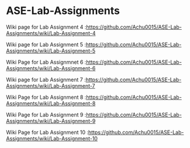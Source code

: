 # ASE-Lab-Assignments


Wiki page for Lab Assignment 4 :https://github.com/Achu0015/ASE-Lab-Assignments/wiki/Lab-Assignment-4

Wiki page for Lab Assignment 5 :https://github.com/Achu0015/ASE-Lab-Assignments/wiki/Lab-Assignment-5

Wiki Page for Lab Assignmnet 6 :https://github.com/Achu0015/ASE-Lab-Assignments/wiki/Lab-Assignment-6

Wiki page for Lab Assignment 7 :https://github.com/Achu0015/ASE-Lab-Assignments/wiki/Lab-Assignment-7

Wiki Page for Lab Assignment 8 :https://github.com/Achu0015/ASE-Lab-Assignments/wiki/Lab-Assignment-8

Wiki Page for Lab Assignment 9 :https://github.com/Achu0015/ASE-Lab-Assignments/wiki/Lab-Assignment-9

Wiki Page for Lab Assignment 10 :https://github.com/Achu0015/ASE-Lab-Assignments/wiki/Lab-Assignment-10
